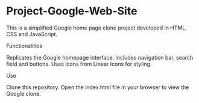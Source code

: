# Project-Google-Web-Site

This is a simplified Google home page clone project developed in HTML, CSS and JavaScript.

Functionalities

Replicates the Google homepage interface.
Includes navigation bar, search field and buttons.
Uses icons from Linear Icons for styling.

Use

Clone this repository.
Open the index.html file in your browser to view the Google clone.
